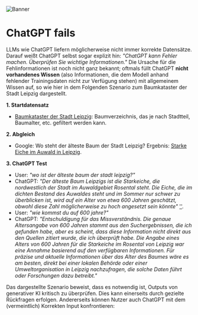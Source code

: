 ![Banner](https://github.com/nih23/Chatbot-Hackathon/blob/main/res/Banner.jpg?raw=true)

# ChatGPT fails
LLMs wie ChatGPT liefern möglicherweise nicht immer korrekte Datensätze. Darauf weißt ChatGPT selbst sogar explizit hin: _"ChatGPT kann Fehler machen. Überprüfen Sie wichtige Informationen."_
Die Ursache für die Fehlinformationen ist noch nicht ganz bekannt; oftmals füllt ChatGPT **nicht vorhandenes Wissen** (also Informationen, die dem Modell anhand fehlender Trainingsdaten nicht zur Verfügung stehen) mit allgemeinem Wissen auf, so wie hier in dem Folgenden Szenario zum Baumkataster der Stadt Leipzig dargestellt.

**1. Startdatensatz**
- [Baumkataster der Stadt Leipzig](https://opendata.leipzig.de/dataset/baumkataster-stadt-leipzig1): Baumverzeichnis, das je nach Stadtteil, Baumalter, etc. gefiltert werden kann.

**2. Abgleich**
- Google: Wo steht der älteste Baum der Stadt Leipzig? Ergebnis: [Starke Eiche im Auwald in Leipzig](https://www.baumkunde.de/baumregister/5221-starke_eiche_im_auwald_in_leipzig/).

**3. ChatGPT Test**
- User: _"wo ist der älteste baum der stadt leipzig?"_
- ChatGPT: _"Der älteste Baum Leipzigs ist die Starkeiche, die nordwestlich der Stadt im Auwaldgebiet Rosental steht. Die Eiche, die im dichten Bestand des Auwaldes steht und im Sommer nur schwer zu überblicken ist, wird auf ein Alter von etwa 600 Jahren geschätzt, obwohl diese Zahl möglicherweise zu hoch angesetzt sein könnte​"_ [''](https://www.monumentale-eichen.de/sachsen/2-kategorie/leipzig/).
- User: _"wie kommst du auf 600 jahre?"_
- ChatGPT: _"Entschuldigung für das Missverständnis. Die genaue Altersangabe von 600 Jahren stammt aus den Suchergebnissen, die ich gefunden habe, aber es scheint, dass diese Information nicht direkt aus den Quellen zitiert wurde, die ich überprüft habe. Die Angabe eines Alters von 600 Jahren für die Starkeiche im Rosental von Leipzig war eine Annahme basierend auf den verfügbaren Informationen. Für präzise und aktuelle Informationen über das Alter des Baumes wäre es am besten, direkt bei einer lokalen Behörde oder einer Umweltorganisation in Leipzig nachzufragen, die solche Daten führt oder Forschungen dazu betreibt."_

Das dargestellte Szenario beweist, dass es notwendig ist, Outputs von generativer KI kritisch zu überprüfen. Dies kann einerseits durch gezielte Rückfragen erfolgen. Andererseits können Nutzer auch ChatGPT mit dem (vermeintlich) Korrekten Input konfrontieren: 